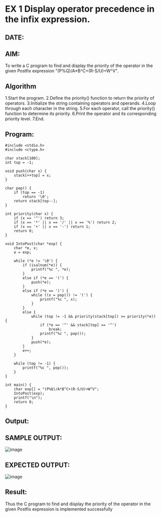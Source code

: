 # EX 1 Display operator precedence in the infix expression.
## DATE:
## AIM:
To write a C program to find and display the priority of the operator in the given Postfix expression "(P%Q)/A*B^C+(R-S/U)+W^V".
## Algorithm
1.Start the program.
2.Define the priority() function to return the priority of operators.
3.Initialize the string containing operators and operands.
4.Loop through each character in the string.
5.For each operator, call the priority() function to determine its priority.
6.Print the operator and its corresponding priority level.
7.End.

## Program:
```
#include <stdio.h>
#include <ctype.h>

char stack[100];
int top = -1;

void push(char x) {
    stack[++top] = x;
}

char pop() {
    if (top == -1)
        return '\0'; 
    return stack[top--];
}

int priority(char x) {
    if (x == '^') return 3;  
    if (x == '*' || x == '/' || x == '%') return 2; 
    if (x == '+' || x == '-') return 1;
    return 0;
}

void IntoPost(char *exp) {
    char *e, x;
    e = exp;

    while (*e != '\0') {
        if (isalnum(*e)) {
            printf("%c ", *e);
        } 
        else if (*e == '(') {
            push(*e);
        } 
        else if (*e == ')') {
            while ((x = pop()) != '(') {
                printf("%c ", x);
            }
        } 
        else { 
            while (top != -1 && priority(stack[top]) >= priority(*e)) {
                if (*e == '^' && stack[top] == '^') 
                    break;
                printf("%c ", pop());
            }
            push(*e);
        }
        e++;
    }

    while (top != -1) {
        printf("%c ", pop());
    }
}

int main() {
    char exp[] = "(P%Q)/A*B^C+(R-S/U)+W^V";
    IntoPost(exp);
    printf("\n");
    return 0;
}

```

## Output:
## SAMPLE OUTPUT:
![image](https://github.com/user-attachments/assets/e82e4557-be7b-4f8f-9a20-7c9170f10a40)

## EXPECTED OUTPUT:

![image](https://github.com/user-attachments/assets/9fa4c8ab-8955-49fe-9536-2316d2630bbd)

## Result:
Thus the C program to find and display the priority of the operator in the given Postfix expression is implemented successfully
